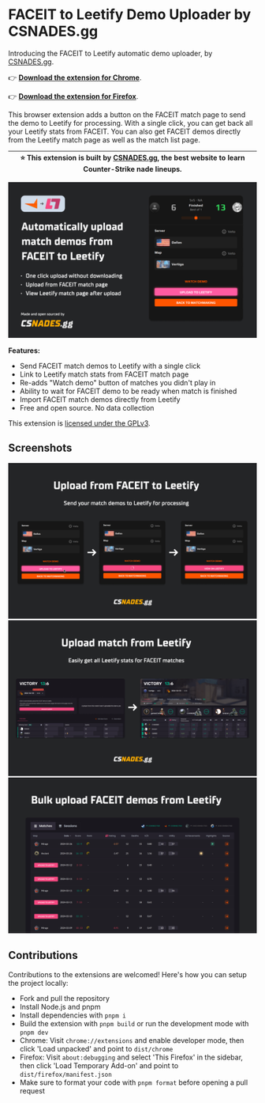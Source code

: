 # FACEIT to Leetify Demo Uploader by CSNADES.gg

Introducing the FACEIT to Leetify automatic demo uploader, by [CSNADES.gg](https://csnades.gg).

👉 [**Download the extension for Chrome**](https://chromewebstore.google.com/detail/faceit-to-leetify-demo-up/jiphjfgegfhcophdoacldbcpakmoacnc).

👉 [**Download the extension for Firefox**](https://addons.mozilla.org/en-US/firefox/addon/faceit-to-leetify/).

This browser extension adds a button on the FACEIT match page to send the demo to Leetify for processing. With a single click, you can get back all your Leetify stats from FACEIT. You can also get FACEIT demos directly from the Leetify match page as well as the match list page.

| ⭐ This extension is built by [CSNADES.gg](https://csnades.gg), the best website to learn Counter-Strike nade lineups. |
| ---------------------------------------------------------------------------------------------------------------------- |

![](.github/Screenshot%201.png)

**Features:**

- Send FACEIT match demos to Leetify with a single click
- Link to Leetify match stats from FACEIT match page
- Re-adds "Watch demo" button of matches you didn't play in
- Ability to wait for FACEIT demo to be ready when match is finished
- Import FACEIT match demos directly from Leetify
- Free and open source. No data collection

This extension is [licensed under the GPLv3](./LICENSE).

## Screenshots

![](.github/Screenshot%202.png)
![](.github/Screenshot%203.png)
![](.github/Screenshot%204.png)

## Contributions

Contributions to the extensions are welcomed! Here's how you can setup the project locally:

- Fork and pull the repository
- Install Node.js and pnpm
- Install dependencies with `pnpm i`
- Build the extension with `pnpm build` or run the development mode with `pnpm dev`
- Chrome: Visit `chrome://extensions` and enable developer mode, then click 'Load unpacked' and point to `dist/chrome`
- Firefox: Visit `about:debugging` and select 'This Firefox' in the sidebar, then click 'Load Temporary Add-on' and point to `dist/firefox/manifest.json`
- Make sure to format your code with `pnpm format` before opening a pull request

